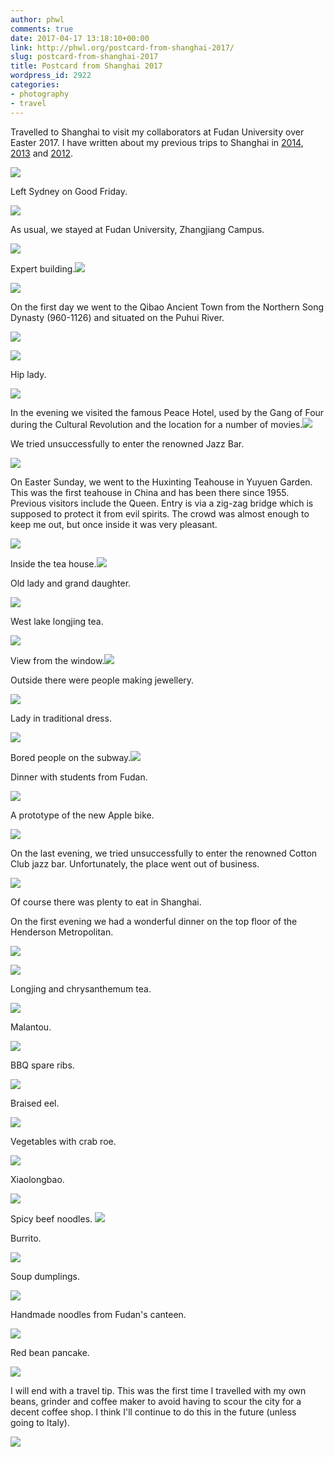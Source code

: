 ```yaml
---
author: phwl
comments: true
date: 2017-04-17 13:18:10+00:00
link: http://phwl.org/postcard-from-shanghai-2017/
slug: postcard-from-shanghai-2017
title: Postcard from Shanghai 2017
wordpress_id: 2922
categories:
- photography
- travel
---
```


Travelled to Shanghai to visit my collaborators at Fudan University over Easter 2017. I have written about my previous trips to Shanghai in [2014](http://phwl.org/london-shanghai-and-hong-kong-2014/), [2013](http://phwl.org/shanghai-april-2013/) and [2012](http://phwl.org/postcard-from-shanghai/).

[![](http://phwl.org/wp-content/uploads/2017/04/IMG_9415.jpg)](http://phwl.org/wp-content/uploads/2017/04/IMG_9415.jpg)

<!-- more -->

Left Sydney on Good Friday.

[![](http://phwl.org/wp-content/uploads/2017/04/P4140135.jpg)](http://phwl.org/wp-content/uploads/2017/04/P4140135.jpg)

As usual, we stayed at Fudan University, Zhangjiang Campus.

![](http://phwl.org/wp-content/uploads/2017/04/IMG_5653.jpg)

Expert building.![](http://phwl.org/wp-content/uploads/2017/04/IMG_5571.jpg)

![](http://phwl.org/wp-content/uploads/2017/04/P4150183.jpg)

On the first day we went to the Qibao Ancient Town from the Northern Song Dynasty (960-1126) and situated on the Puhui River.

[![](http://phwl.org/wp-content/uploads/2017/04/IMG_5582.jpg)](http://phwl.org/wp-content/uploads/2017/04/IMG_5571.jpg)

[![](http://phwl.org/wp-content/uploads/2017/04/IMG_5591.jpg)](http://phwl.org/wp-content/uploads/2017/04/IMG_5571.jpg)

Hip lady.

![](http://phwl.org/wp-content/uploads/2017/04/P4150158.jpg)

In the evening we visited the famous Peace Hotel, used by the Gang of Four during the Cultural Revolution and the location for a number of movies.![](http://phwl.org/wp-content/uploads/2017/04/P4150164.jpg)

We tried unsuccessfully to enter the renowned Jazz Bar.

![](http://phwl.org/wp-content/uploads/2017/04/P4150171.jpg)

On Easter Sunday, we went to the Huxinting Teahouse in Yuyuen Garden. This was the first teahouse in China and has been there since 1955. Previous visitors include the Queen. Entry is via a zig-zag bridge which is supposed to protect it from evil spirits. The crowd was almost enough to keep me out, but once inside it was very pleasant.

![](http://phwl.org/wp-content/uploads/2017/04/P4160188.jpg)

Inside the tea house.![](http://phwl.org/wp-content/uploads/2017/04/P4160190.jpg)

Old lady and grand daughter.

![](http://phwl.org/wp-content/uploads/2017/04/IMG_5641.jpg)

West lake longjing tea.

![](http://phwl.org/wp-content/uploads/2017/04/IMG_5640.jpg)

View from the window.![](http://phwl.org/wp-content/uploads/2017/04/P4160192.jpg)

Outside there were people making jewellery.

[![](http://phwl.org/wp-content/uploads/2017/04/P4160198.jpg)](http://phwl.org/wp-content/uploads/2017/04/P4160198.jpg)

Lady in traditional dress.

[![](http://phwl.org/wp-content/uploads/2017/04/IMG_5650.jpg)](http://phwl.org/wp-content/uploads/2017/04/IMG_5618.jpg)

Bored people on the subway.![](http://phwl.org/wp-content/uploads/2017/04/IMG_5608.jpg)

Dinner with students from Fudan.

[![](http://phwl.org/wp-content/uploads/2017/04/IMG_9411.jpg)](http://phwl.org/wp-content/uploads/2017/04/IMG_9411.jpg)

A prototype of the new Apple bike.

![](http://phwl.org/wp-content/uploads/2017/04/IMG_5668.jpg)

On the last evening, we tried unsuccessfully to enter the renowned Cotton Club jazz bar. Unfortunately, the place went out of business.

![](http://phwl.org/wp-content/uploads/2017/04/IMG_5672.jpg)

Of course there was plenty to eat in Shanghai.

On the first evening we had a wonderful dinner on the top floor of the Henderson Metropolitan.

![](http://phwl.org/wp-content/uploads/2017/04/IMG_5651.jpg)

![](http://phwl.org/wp-content/uploads/2017/04/IMG_5622.jpg)

Longjing and chrysanthemum tea.

![](http://phwl.org/wp-content/uploads/2017/04/IMG_5612.jpg)

Malantou.

![](http://phwl.org/wp-content/uploads/2017/04/IMG_5613.jpg)

BBQ spare ribs.

![](http://phwl.org/wp-content/uploads/2017/04/IMG_5617.jpg)

Braised eel.

![](http://phwl.org/wp-content/uploads/2017/04/IMG_5620.jpg)

Vegetables with crab roe.

![](http://phwl.org/wp-content/uploads/2017/04/IMG_5618.jpg)

Xiaolongbao.

![](http://phwl.org/wp-content/uploads/2017/04/IMG_5614.jpg)

Spicy beef noodles.
[![](http://phwl.org/wp-content/uploads/2017/04/IMG_5648.jpg)](http://phwl.org/wp-content/uploads/2017/04/IMG_5574.jpg)

Burrito.

[![](http://phwl.org/wp-content/uploads/2017/04/IMG_5574.jpg)](http://phwl.org/wp-content/uploads/2017/04/IMG_5574.jpg)

Soup dumplings.

[![](http://phwl.org/wp-content/uploads/2017/04/P4160185.jpg)](http://phwl.org/wp-content/uploads/2017/04/P4160185.jpg)

Handmade noodles from Fudan's canteen.

![](http://phwl.org/wp-content/uploads/2017/04/IMG_5655.jpg)

Red bean pancake.

![](http://phwl.org/wp-content/uploads/2017/04/IMG_5669.jpg)

I will end with a travel tip. This was the first time I travelled with my own beans, grinder and coffee maker to avoid having to scour the city for a decent coffee shop. I think I'll continue to do this in the future (unless going to Italy).

![](http://phwl.org/wp-content/uploads/2017/04/IMG_5631.jpg)
